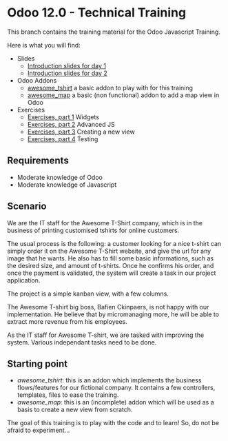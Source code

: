 # Odoo 12.0 - Technical Training

This branch contains the training material for the Odoo Javascript Training.

Here is what you will find:

* Slides
    * [Introduction slides for day 1](training_slides_day1.pdf)
    * [Introduction slides for day 2](training_slides_day2.pdf)
* Odoo Addons
    * [awesome_tshirt](awesome_tshirt/) a basic addon to play with for this training
    * [awesome_map](awesome_map/) a basic (non functional) addon to add a map view in Odoo
* Exercises
    * [Exercises, part 1](exercises_1.md) Widgets
    * [Exercises, part 2](exercises_2.md) Advanced JS
    * [Exercises, part 3](exercises_3.md) Creating a new view
    * [Exercises, part 4](exercises_4.md) Testing


## Requirements

* Moderate knowledge of Odoo
* Moderate knowledge of Javascript


## Scenario

We are the IT staff for the Awesome T-Shirt company, which is in the business of
printing customised tshirts for online customers.

The usual process is the following: a customer looking for a nice t-shirt can
simply order it on the Awesome T-Shirt website, and give the url for any
image that he wants.  He also has to fill some basic informations, such as the
desired size, and amount of t-shirts.  Once he confirms his order, and once the
payment is validated, the system will create a task in our project application.

The project is a simple kanban view, with a few columns.

The Awesome T-shirt big boss, Bafien Ckinpaers, is not happy with our
implementation. He believe that by micromanaging more, he will be able to
extract more revenue from his employees.

As the IT staff for Awesome T-shirt, we are tasked with improving the system.
Various independant tasks need to be done.


## Starting point

- *awesome_tshirt*: this is an addon which implements the business flows/features
  for our fictional company.  It contains a few controllers, templates, files to
  ease the training.
- *awesome_map*: this is an (incomplete) addon which will be used as a basis to
  create a new view from scratch.

The goal of this training is to play with the code and to learn! So, do not be
afraid to experiment...
